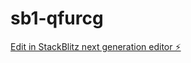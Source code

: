 # sb1-qfurcg

[Edit in StackBlitz next generation editor ⚡️](https://stackblitz.com/~/github.com/RCD0/sb1-qfurcg)